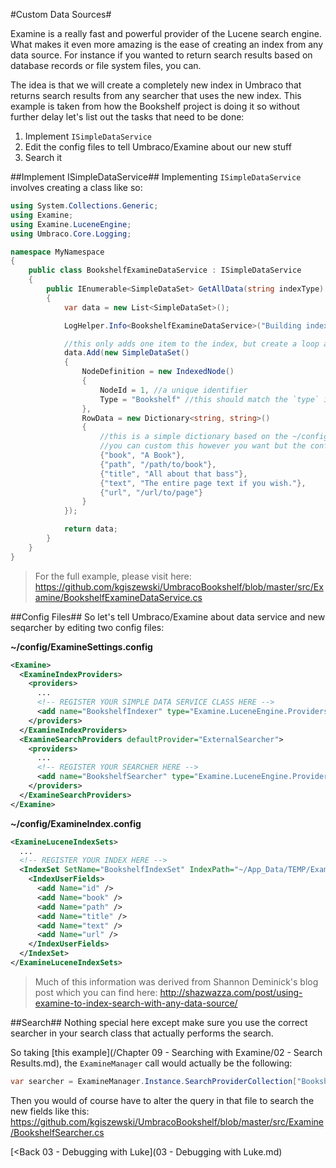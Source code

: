 #Custom Data Sources#

Examine is a really fast and powerful provider of the Lucene search engine. What makes it even more amazing is the ease of creating an index from any data source. For instance if you wanted to return search results based on database records or file system files, you can.

The idea is that we will create a completely new index in Umbraco that returns search results from any searcher that uses the new index. This example is taken from how the Bookshelf project is doing it so without further delay let's list out the tasks that need to be done:

1. Implement `ISimpleDataService`
2. Edit the config files to tell Umbraco/Examine about our new stuff
3. Search it

##Implement ISimpleDataService##
Implementing `ISimpleDataService` involves creating a class like so:
```c#
using System.Collections.Generic;
using Examine;
using Examine.LuceneEngine;
using Umbraco.Core.Logging;

namespace MyNamespace
{
    public class BookshelfExamineDataService : ISimpleDataService
    {
        public IEnumerable<SimpleDataSet> GetAllData(string indexType)
        {
            var data = new List<SimpleDataSet>();

            LogHelper.Info<BookshelfExamineDataService>("Building index...");

            //this only adds one item to the index, but create a loop and go to town
            data.Add(new SimpleDataSet()
            {
                NodeDefinition = new IndexedNode()
                {
                    NodeId = 1, //a unique identifier
                    Type = "Bookshelf" //this should match the `type` in the ~/config/ExamineSettings.config
                },
                RowData = new Dictionary<string, string>()
                {
                    //this is a simple dictionary based on the ~/config/ExamineIndex.config file
                    //you can custom this however you want but the config should match this dictionary
                    {"book", "A Book"},
                    {"path", "/path/to/book"},
                    {"title", "All about that bass"},
                    {"text", "The entire page text if you wish."},
                    {"url", "/url/to/page"}
                }
            });

            return data;
        }
    }
}
```
>For the full example, please visit here: https://github.com/kgiszewski/UmbracoBookshelf/blob/master/src/Examine/BookshelfExamineDataService.cs


##Config Files##
So let's tell Umbraco/Examine about data service and new seqarcher by editing two config files:

**~/config/ExamineSettings.config**
```xml
<Examine>
  <ExamineIndexProviders>
    <providers>
      ...
      <!-- REGISTER YOUR SIMPLE DATA SERVICE CLASS HERE -->
      <add name="BookshelfIndexer" type="Examine.LuceneEngine.Providers.SimpleDataIndexer, Examine" dataService="MyNamespace.BookshelfExamineDataService,MyDLLname" indexTypes="Bookshelf" />
    </providers>
  </ExamineIndexProviders>
  <ExamineSearchProviders defaultProvider="ExternalSearcher">
    <providers>
      ...
      <!-- REGISTER YOUR SEARCHER HERE -->
      <add name="BookshelfSearcher" type="Examine.LuceneEngine.Providers.LuceneSearcher, Examine" analyzer="Lucene.Net.Analysis.Standard.StandardAnalyzer, Lucene.Net" />
    </providers>
  </ExamineSearchProviders>
</Examine>
```

**~/config/ExamineIndex.config**
```xml
<ExamineLuceneIndexSets>
  ...
  <!-- REGISTER YOUR INDEX HERE -->
  <IndexSet SetName="BookshelfIndexSet" IndexPath="~/App_Data/TEMP/ExamineIndexes/Bookshelf">
    <IndexUserFields>
      <add Name="id" />
      <add Name="book" />
      <add Name="path" />
      <add Name="title" />
      <add Name="text" />
      <add Name="url" />
    </IndexUserFields>
  </IndexSet>
</ExamineLuceneIndexSets>
```

>Much of this information was derived from Shannon Deminick's blog post which you can find here: http://shazwazza.com/post/using-examine-to-index-search-with-any-data-source/ 

##Search##
Nothing special here except make sure you use the correct searcher in your search class that actually performs the search.

So taking [this example](/Chapter 09 - Searching with Examine/02 - Search Results.md), the `ExamineManager` call would actually be the following:

```c#
var searcher = ExamineManager.Instance.SearchProviderCollection["BookshelfSearcher"];
```

Then you would of course have to alter the query in that file to search the new fields like this: https://github.com/kgiszewski/UmbracoBookshelf/blob/master/src/Examine/BookshelfSearcher.cs

[<Back 03 - Debugging with Luke](03 - Debugging with Luke.md)